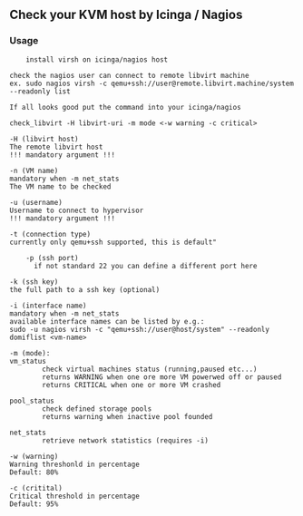## Check your KVM host by Icinga / Nagios

###  Usage

        install virsh on icinga/nagios host

	check the nagios user can connect to remote libvirt machine
	ex. sudo nagios virsh -c qemu+ssh://user@remote.libvirt.machine/system --readonly list

	If all looks good put the command into your icinga/nagios

	check_libvirt -H libvirt-uri -m mode <-w warning -c critical>

	-H (libvirt host)
	The remote libvirt host
	!!! mandatory argument !!!

	-n (VM name)
	mandatory when -m net_stats
	The VM name to be checked

	-u (username)
	Username to connect to hypervisor
	!!! mandatory argument !!!

	-t (connection type)
	currently only qemu+ssh supported, this is default"     

        -p (ssh port)
          if not standard 22 you can define a different port here
        
	-k (ssh key)
	the full path to a ssh key (optional)

	-i (interface name)
	mandatory when -m net_stats
	available interface names can be listed by e.g.:
	sudo -u nagios virsh -c "qemu+ssh://user@host/system" --readonly domiflist <vm-name>

	-m (mode):
	vm_status
	        check virtual machines status (running,paused etc...)
	        returns WARNING when one ore more VM powerwed off or paused
	        returns CRITICAL when one or more VM crashed

	pool_status
	        check defined storage pools
	        returns warning when inactive pool founded

	net_stats
	        retrieve network statistics (requires -i)

	-w (warning)
	Warning threshonld in percentage
	Default: 80%

	-c (critital)
	Critical threshold in percentage
	Default: 95%


